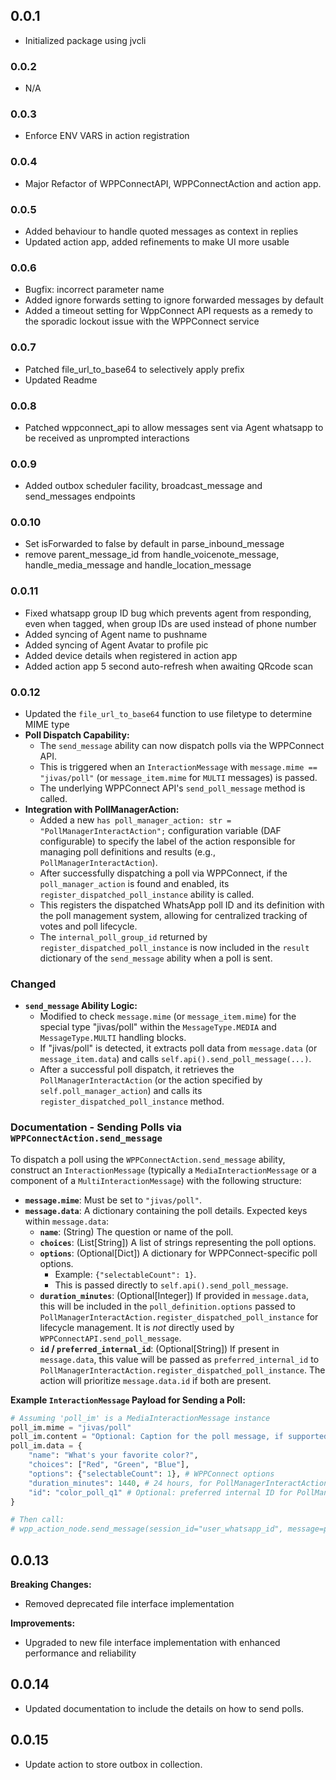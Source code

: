 ## 0.0.1
- Initialized package using jvcli

### 0.0.2
- N/A

### 0.0.3
- Enforce ENV VARS in action registration

### 0.0.4
- Major Refactor of WPPConnectAPI, WPPConnectAction and action app.

### 0.0.5
- Added behaviour to handle quoted messages as context in replies
- Updated action app, added refinements to make UI more usable

### 0.0.6
- Bugfix: incorrect parameter name
- Added ignore forwards setting to ignore forwarded messages by default
- Added a timeout setting for WppConnect API requests as a remedy to the sporadic lockout issue with the WPPConnect service

### 0.0.7
- Patched file_url_to_base64 to selectively apply prefix
- Updated Readme

### 0.0.8
- Patched wppconnect_api to allow messages sent via Agent whatsapp to be received as unprompted interactions

### 0.0.9
- Added outbox scheduler facility, broadcast_message and send_messages endpoints

### 0.0.10
- Set isForwarded to false by default in parse_inbound_message
- remove parent_message_id from handle_voicenote_message, handle_media_message and handle_location_message

### 0.0.11
- Fixed whatsapp group ID bug which prevents agent from responding, even when tagged, when group IDs are used instead of phone number
- Added syncing of Agent name to pushname
- Added syncing of Agent Avatar to profile pic
- Added device details when registered in action app
- Added action app 5 second auto-refresh when awaiting QRcode scan

### 0.0.12
- Updated the `file_url_to_base64` function to use filetype to determine MIME type
- **Poll Dispatch Capability:**
  - The `send_message` ability can now dispatch polls via the WPPConnect API.
  - This is triggered when an `InteractionMessage` with `message.mime == "jivas/poll"` (or `message_item.mime` for `MULTI` messages) is passed.
  - The underlying WPPConnect API's `send_poll_message` method is called.
- **Integration with PollManagerAction:**
  - Added a new `has poll_manager_action: str = "PollManagerInteractAction";` configuration variable (DAF configurable) to specify the label of the action responsible for managing poll definitions and results (e.g., `PollManagerInteractAction`).
  - After successfully dispatching a poll via WPPConnect, if the `poll_manager_action` is found and enabled, its `register_dispatched_poll_instance` ability is called.
  - This registers the dispatched WhatsApp poll ID and its definition with the poll management system, allowing for centralized tracking of votes and poll lifecycle.
  - The `internal_poll_group_id` returned by `register_dispatched_poll_instance` is now included in the `result` dictionary of the `send_message` ability when a poll is sent.

### Changed

- **`send_message` Ability Logic:**
  - Modified to check `message.mime` (or `message_item.mime`) for the special type "jivas/poll" within the `MessageType.MEDIA` and `MessageType.MULTI` handling blocks.
  - If "jivas/poll" is detected, it extracts poll data from `message.data` (or `message_item.data`) and calls `self.api().send_poll_message(...)`.
  - After a successful poll dispatch, it retrieves the `PollManagerInteractAction` (or the action specified by `self.poll_manager_action`) and calls its `register_dispatched_poll_instance` method.

### Documentation - Sending Polls via `WPPConnectAction.send_message`

To dispatch a poll using the `WPPConnectAction.send_message` ability, construct an `InteractionMessage` (typically a `MediaInteractionMessage` or a component of a `MultiInteractionMessage`) with the following structure:

- **`message.mime`**: Must be set to `"jivas/poll"`.
- **`message.data`**: A dictionary containing the poll details. Expected keys within `message.data`:
    - **`name`**: (String) The question or name of the poll.
    - **`choices`**: (List[String]) A list of strings representing the poll options.
    - **`options`**: (Optional[Dict]) A dictionary for WPPConnect-specific poll options.
        - Example: `{"selectableCount": 1}`.
        - This is passed directly to `self.api().send_poll_message`.
    - **`duration_minutes`**: (Optional[Integer]) If provided in `message.data`, this will be included in the `poll_definition.options` passed to `PollManagerInteractAction.register_dispatched_poll_instance` for lifecycle management. It is *not* directly used by `WPPConnectAPI.send_poll_message`.
    - **`id` / `preferred_internal_id`**: (Optional[String]) If present in `message.data`, this value will be passed as `preferred_internal_id` to `PollManagerInteractAction.register_dispatched_poll_instance`. The action will prioritize `message.data.id` if both are present.

**Example `InteractionMessage` Payload for Sending a Poll:**

```python
# Assuming 'poll_im' is a MediaInteractionMessage instance
poll_im.mime = "jivas/poll"
poll_im.content = "Optional: Caption for the poll message, if supported by WPPConnect for polls."
poll_im.data = {
    "name": "What's your favorite color?",
    "choices": ["Red", "Green", "Blue"],
    "options": {"selectableCount": 1}, # WPPConnect options
    "duration_minutes": 1440, # 24 hours, for PollManagerInteractAction
    "id": "color_poll_q1" # Optional: preferred internal ID for PollManagerInteractAction
}

# Then call:
# wpp_action_node.send_message(session_id="user_whatsapp_id", message=poll_im)
```

## 0.0.13

**Breaking Changes:**
- Removed deprecated file interface implementation

**Improvements:**
- Upgraded to new file interface implementation with enhanced performance and reliability

## 0.0.14

- Updated documentation to include the details on how to send polls.

## 0.0.15
- Update action to store outbox in collection.